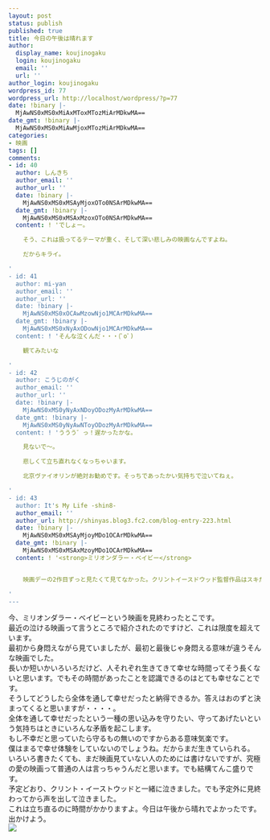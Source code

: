 ```yaml
---
layout: post
status: publish
published: true
title: 今日の午後は晴れます
author:
  display_name: koujinogaku
  login: koujinogaku
  email: ''
  url: ''
author_login: koujinogaku
wordpress_id: 77
wordpress_url: http://localhost/wordpress/?p=77
date: !binary |-
  MjAwNS0xMS0xMiAxMToxMTozMiArMDkwMA==
date_gmt: !binary |-
  MjAwNS0xMS0xMiAwMjoxMTozMiArMDkwMA==
categories:
- 映画
tags: []
comments:
- id: 40
  author: しんきち
  author_email: ''
  author_url: ''
  date: !binary |-
    MjAwNS0xMS0xMSAyMjoxOTo0NSArMDkwMA==
  date_gmt: !binary |-
    MjAwNS0xMS0xMSAxMzoxOTo0NSArMDkwMA==
  content: ! 'でしょー。

    そう、これは扱ってるテーマが重く、そして深い悲しみの映画なんですよね。

    だからキライ。

'
- id: 41
  author: mi-yan
  author_email: ''
  author_url: ''
  date: !binary |-
    MjAwNS0xMS0xOCAwMzowNjo1MCArMDkwMA==
  date_gmt: !binary |-
    MjAwNS0xMS0xNyAxODowNjo1MCArMDkwMA==
  content: ! 'そんな泣くんだ・・・(ﾟoﾟ)

    観てみたいな

'
- id: 42
  author: こうじのがく
  author_email: ''
  author_url: ''
  date: !binary |-
    MjAwNS0xMS0yNyAxNDoyODozMyArMDkwMA==
  date_gmt: !binary |-
    MjAwNS0xMS0yNyAwNToyODozMyArMDkwMA==
  content: ! 'ううう゛っ！遅かったかな。

    見ないで～。

    悲しくて立ち直れなくなっちゃいます。

    北京ヴァイオリンが絶対お勧めです。そっちであったかい気持ちで泣いてねぇ。

'
- id: 43
  author: It's My Life -shin8-
  author_email: ''
  author_url: http://shinyas.blog3.fc2.com/blog-entry-223.html
  date: !binary |-
    MjAwNS0xMS0xMSAyMjoyMDo1OCArMDkwMA==
  date_gmt: !binary |-
    MjAwNS0xMS0xMSAxMzoyMDo1OCArMDkwMA==
  content: ! '<strong>ミリオンダラー・ベイビー</strong>


    映画デーの2作目ずっと見たくて見てなかった。クリントイースドウッド監督作品はスキだから。でも見てなかった。あまりに内容が暗そうだったから。で実際に見てみたけど・・・・これは重すぎる。最初の1時間30分くらいまでは、グダグダな感じで想像道理に

'
---
```

<p>今、ミリオンダラー・ベイビーという映画を見終わったとこです。<br />
最近の泣ける映画って言うところで紹介されたのですけど、これは限度を超えています。<br />
最初から身悶えながら見ていましたが、最初と最後じゃ身悶える意味が違うそんな映画でした。<br />
長いか短いかいろいろだけど、人それぞれ生きてきて幸せな時間ってそう長くないと思います。でもその時間があったことを認識できるのはとても幸せなことです。<br />
そうしてどうしたら全体を通して幸せだったと納得できるか。答えはおのずと決まってくると思いますが・・・・。<br />
全体を通して幸せだったという一種の思い込みを守りたい、守ってあげたいという気持ちはときにいろんな矛盾を起こします。<br />
もし不幸だと思っていたら守るもの無いのですからある意味気楽です。<br />
僕はまるで幸せ体験をしていないのでしょうね。だからまだ生きていられる。<br />
いろいろ書きたくても、まだ映画見ていない人のためには書けないですが、究極の愛の映画って普通の人は言っちゃうんだと思います。でも結構てんこ盛りです。<br />
予定どおり、クリント・イーストウッドと一緒に泣きました。でも予定外に見終わってから声を出して泣きました。<br />
これは立ち直るのに時間がかかりますよ。今日は午後から晴れでよかったです。<br />
出かけよう。<br />
<a href="http://www.amazon.co.jp/exec/obidos/redirect?link_code=as2&path=ASIN/B000AC8OV0&tag=koujinogakuse-22&camp=247&creative=1211"><img src="http://images-jp.amazon.com/images/P/B000AC8OV0.09._OU09_PE20_SCMZZZZZZZ_.jpg"></a><img src="http://www.assoc-amazon.jp/e/ir?t=koujinogakuse-22&l=as2&o=9&a=B000AC8OV0" width="1" height="1" border="0" alt="" style="border:none !important; margin:0px !important;" /></p>
